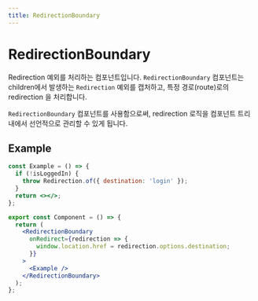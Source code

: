 ```yaml
---
title: RedirectionBoundary
---
```


# RedirectionBoundary

Redirection 예외를 처리하는 컴포넌트입니다.
`RedirectionBoundary` 컴포넌트는 children에서 발생하는 `Redirection` 예외를 캡처하고, 특정 경로(route)로의 redirection 을 처리합니다.

`RedirectionBoundary` 컴포넌트를 사용함으로써, redirection 로직을 컴포넌트 트리 내에서 선언적으로 관리할 수 있게 됩니다.

## Example

```jsx
const Example = () => {
  if (!isLoggedIn) {
    throw Redirection.of({ destination: 'login' });
  }
  return <></>;
};

export const Component = () => {
  return (
    <RedirectionBoundary
      onRedirect={redirection => {
        window.location.href = redirection.options.destination;
      }}
    >
      <Example />
    </RedirectionBoundary>
  );
};
```
